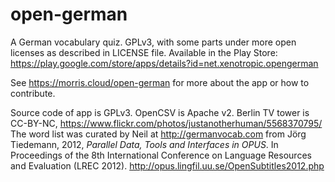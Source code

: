 # open-german
A German vocabulary quiz. GPLv3, with some parts under more open licenses as described in LICENSE file. Available in the Play Store: https://play.google.com/store/apps/details?id=net.xenotropic.opengerman

See https://morris.cloud/open-german for more about the app or how to contribute. 

Source code of app is GPLv3. OpenCSV is Apache v2. 
Berlin TV tower is CC-BY-NC, https://www.flickr.com/photos/justanotherhuman/5568370795/
The word list was curated by Neil at http://germanvocab.com from Jörg Tiedemann, 2012, *Parallel Data, Tools and Interfaces in OPUS*. In Proceedings of the 8th International Conference on Language Resources and Evaluation (LREC 2012). http://opus.lingfil.uu.se/OpenSubtitles2012.php
